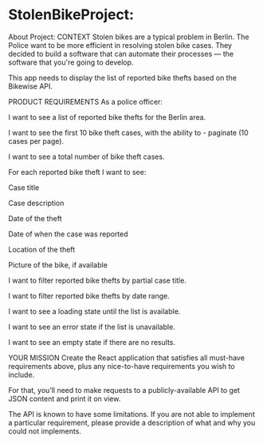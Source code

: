 # StolenBikeProject:

About Project:
CONTEXT Stolen bikes are a typical problem in Berlin. The Police want to be more efficient in resolving stolen bike cases. They decided to build a software that can automate their processes — the software that you're going to develop.

This app needs to display the list of reported bike thefts based on the Bikewise API.

PRODUCT REQUIREMENTS As a police officer:

I want to see a list of reported bike thefts for the Berlin area.

I want to see the first 10 bike theft cases, with the ability to - paginate (10 cases per page).

I want to see a total number of bike theft cases.

For each reported bike theft I want to see:

Case title

Case description

Date of the theft

Date of when the case was reported

Location of the theft

Picture of the bike, if available

I want to filter reported bike thefts by partial case title.

I want to filter reported bike thefts by date range.

I want to see a loading state until the list is available.

I want to see an error state if the list is unavailable.

I want to see an empty state if there are no results.

YOUR MISSION Create the React application that satisfies all must-have requirements above, plus any nice-to-have requirements you wish to include.

For that, you’ll need to make requests to a publicly-available API to get JSON content and print it on view.

The API is known to have some limitations. If you are not able to implement a particular requirement, please provide a description of what and why you could not implements.
